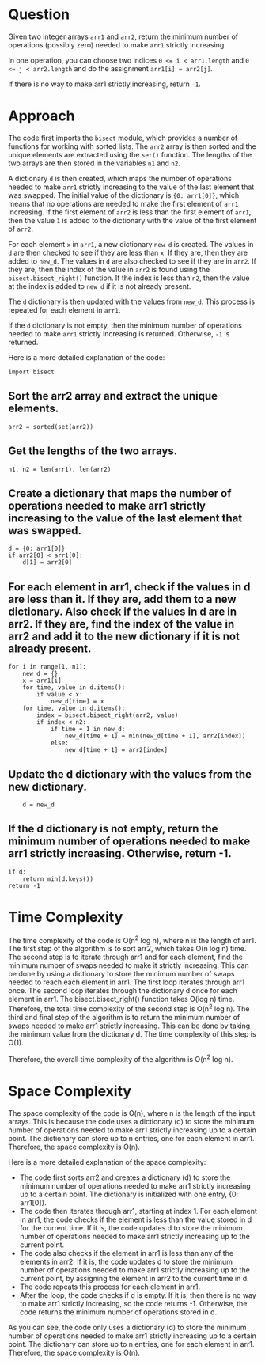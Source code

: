 # Question
Given two integer arrays ```arr1``` and ```arr2```, return the minimum number of operations (possibly zero) needed to make ```arr1``` strictly increasing.

In one operation, you can choose two indices ```0 <= i < arr1.length``` and ```0 <= j < arr2.length``` and do the assignment ```arr1[i] = arr2[j]```.

If there is no way to make arr1 strictly increasing, return ```-1```.

# Approach

The code first imports the `bisect` module, which provides a number of functions for working with sorted lists. The `arr2` array is then sorted and the unique elements are extracted using the `set()` function. The lengths of the two arrays are then stored in the variables `n1` and `n2`.

A dictionary `d` is then created, which maps the number of operations needed to make `arr1` strictly increasing to the value of the last element that was swapped. The initial value of the dictionary is `{0: arr1[0]}`, which means that no operations are needed to make the first element of `arr1` increasing. If the first element of `arr2` is less than the first element of `arr1`, then the value `1` is added to the dictionary with the value of the first element of `arr2`.

For each element `x` in `arr1`, a new dictionary `new_d` is created. The values in `d` are then checked to see if they are less than `x`. If they are, then they are added to `new_d`. The values in `d` are also checked to see if they are in `arr2`. If they are, then the index of the value in `arr2` is found using the `bisect.bisect_right()` function. If the index is less than `n2`, then the value at the index is added to `new_d` if it is not already present.

The `d` dictionary is then updated with the values from `new_d`. This process is repeated for each element in `arr1`.

If the `d` dictionary is not empty, then the minimum number of operations needed to make `arr1` strictly increasing is returned. Otherwise, `-1` is returned.

Here is a more detailed explanation of the code:
```
import bisect
```

## Sort the arr2 array and extract the unique elements.
```
arr2 = sorted(set(arr2))
```

## Get the lengths of the two arrays.
```
n1, n2 = len(arr1), len(arr2)
```

## Create a dictionary that maps the number of operations needed to make arr1 strictly increasing to the value of the last element that was swapped.
```
d = {0: arr1[0]}
if arr2[0] < arr1[0]:
    d[1] = arr2[0]
 ```   

## For each element in arr1, check if the values in d are less than it. If they are, add them to a new dictionary. Also check if the values in d are in arr2. If they are, find the index of the value in arr2 and add it to the new dictionary if it is not already present.
```
for i in range(1, n1):
    new_d = {}
    x = arr1[i]
    for time, value in d.items():
        if value < x:
            new_d[time] = x
    for time, value in d.items():
        index = bisect.bisect_right(arr2, value)
        if index < n2:
            if time + 1 in new_d:
                new_d[time + 1] = min(new_d[time + 1], arr2[index])
            else:
                new_d[time + 1] = arr2[index]
```                

## Update the d dictionary with the values from the new dictionary.
```
    d = new_d 
```

## If the d dictionary is not empty, return the minimum number of operations needed to make arr1 strictly increasing. Otherwise, return -1.
```
if d:
    return min(d.keys())
return -1
```

# Time Complexity
The time complexity of the code is O(n<sup>2</sup> log n), where n is the length of arr1. The first step of the algorithm is to sort arr2, which takes O(n log n) time. The second step is to iterate through arr1 and for each element, find the minimum number of swaps needed to make it strictly increasing. This can be done by using a dictionary to store the minimum number of swaps needed to reach each element in arr1.
The first loop iterates through arr1 once. The second loop iterates through the dictionary d once for each element in arr1. The bisect.bisect_right() function takes O(log n) time. Therefore, the total time complexity of the second step is O(n<sup>2</sup> log n).
The third and final step of the algorithm is to return the minimum number of swaps needed to make arr1 strictly increasing. This can be done by taking the minimum value from the dictionary d. The time complexity of this step is O(1).

Therefore, the overall time complexity of the algorithm is O(n<sup>2</sup> log n).

# Space Complexity
The space complexity of the code is O(n), where n is the length of the input arrays. This is because the code uses a dictionary (d) to store the minimum number of operations needed to make arr1 strictly increasing up to a certain point. The dictionary can store up to n entries, one for each element in arr1. Therefore, the space complexity is O(n).

Here is a more detailed explanation of the space complexity:

* The code first sorts arr2 and creates a dictionary (d) to store the minimum number of operations needed to make arr1 strictly increasing up to a certain point. The dictionary is initialized with one entry, {0: arr1[0]}.
* The code then iterates through arr1, starting at index 1. For each element in arr1, the code checks if the element is less than the value stored in d for the current time. If it is, the code updates d to store the minimum number of operations needed to make arr1 strictly increasing up to the current point.
* The code also checks if the element in arr1 is less than any of the elements in arr2. If it is, the code updates d to store the minimum number of operations needed to make arr1 strictly increasing up to the current point, by assigning the element in arr2 to the current time in d.
* The code repeats this process for each element in arr1.
* After the loop, the code checks if d is empty. If it is, then there is no way to make arr1 strictly increasing, so the code returns -1. Otherwise, the code returns the minimum number of operations stored in d.

As you can see, the code only uses a dictionary (d) to store the minimum number of operations needed to make arr1 strictly increasing up to a certain point. The dictionary can store up to n entries, one for each element in arr1. Therefore, the space complexity is O(n).
